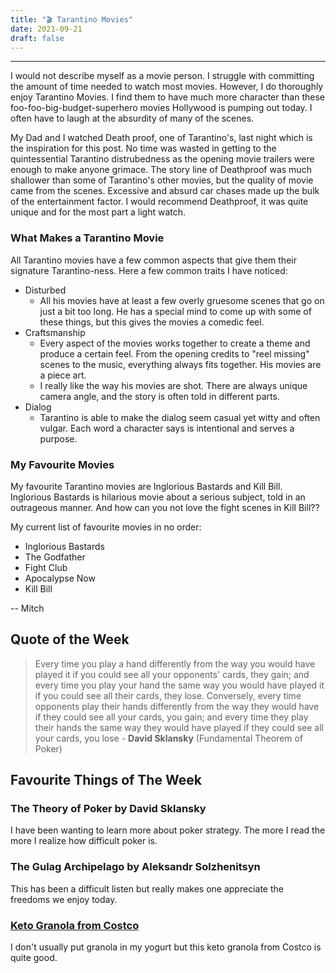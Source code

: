 ```yaml
---
title: "🎬 Tarantino Movies"
date: 2021-09-21
draft: false
---
```


---

I would not describe myself as a movie person. I struggle with committing the amount of time needed to watch most movies. However, I do thoroughly enjoy Tarantino Movies. I find them to have much more character than these foo-foo-big-budget-superhero movies Hollywood is pumping out today. I often have to laugh at the absurdity of many of the scenes.

My Dad and I watched Death proof, one of Tarantino's, last night which is the inspiration for this post. No time was wasted in getting to the quintessential Tarantino distrubedness as the opening movie trailers were enough to make anyone grimace. The story line of Deathproof was much shallower than some of Tarantino's other movies, but the quality of movie came from the scenes. Excessive and absurd car chases made up the bulk of the entertainment factor. I would recommend Deathproof, it was quite unique and for the most part a light watch.

### What Makes a Tarantino Movie

All Tarantino movies have a few common aspects that give them their signature Tarantino-ness. Here a few common traits I have noticed:

- Disturbed
  - All his movies have at least a few overly gruesome scenes that go on just a bit too long. He has a special mind to come up with some of these things, but this gives the movies a comedic feel.
- Craftsmanship
  - Every aspect of the movies works together to create a theme and produce a certain feel. From the opening credits to "reel missing" scenes to the music, everything always fits together. His movies are a piece art.
  - I really like the way his movies are shot. There are always unique camera angle, and the story is often told in different parts.
- Dialog
  - Tarantino is able to make the dialog seem casual yet witty and often vulgar. Each word a character says is intentional and serves a purpose.

### My Favourite Movies

My favourite Tarantino movies are Inglorious Bastards and Kill Bill. Inglorious Bastards is hilarious movie about a serious subject, told in an outrageous manner. And how can you not love the fight scenes in Kill Bill??

My current list of favourite movies in no order:

- Inglorious Bastards
- The Godfather
- Fight Club
- Apocalypse Now
- Kill Bill

-- Mitch

## Quote of the Week

> Every time you play a hand differently from the way you would have played it if you could see all your opponents' cards, they gain; and every time you play your hand the same way you would have played it if you could see all their cards, they lose. Conversely, every time opponents play their hands differently from the way they would have if they could see all your cards, you gain; and every time they play their hands the same way they would have played if they could see all your cards, you lose - **David Sklansky** (Fundamental Theorem of Poker)

## Favourite Things of The Week

### The Theory of Poker by David Sklansky

I have been wanting to learn more about poker strategy. The more I read the more I realize how difficult poker is.

### The Gulag Archipelago by Aleksandr Solzhenitsyn

This has been a difficult listen but really makes one appreciate the freedoms we enjoy today.

### [Keto Granola from Costco](https://www.innofoods.ca/product/grkt)

I don't usually put granola in my yogurt but this keto granola from Costco is quite good.
